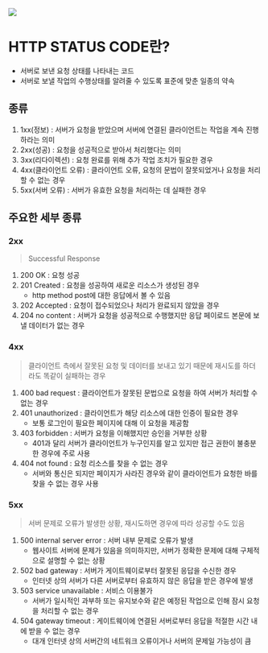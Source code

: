 ![](https://images.velog.io/images/mimmimmu/post/9211961b-af69-4519-96b7-3442f9b2d30a/image.png)
# HTTP STATUS CODE란?
- 서버로 보낸 요청 상태를 나타내는 코드
- 서버로 보낼 작업의 수행상태를 알려줄 수 있도록 표준에 맞춘 일종의 약속

## 종류
1. 1xx(정보) : 서버가 요청을 받았으며 서버에 연결된 클라이언트는 작업을 계속 진행하라는 의미
2. 2xx(성공) : 요청을 성공적으로 받아서 처리했다는 의미
3. 3xx(리다이렉션) : 요청 완료를 위해 추가 작업 조치가 필요한 경우
4. 4xx(클라이언트 오류) : 클라이언트 오류, 요청의 문법이 잘못되었거나 요청을 처리할 수 없는 경우
5. 5xx(서버 오류) : 서버가 유효한 요청을 처리하는 데 실패한 경우

## 주요한 세부 종류
### 2xx
> Successful Response

1. 200 OK : 요청 성공
2. 201 Created : 요청을 성공하여 새로운 리소스가 생성된 경우
	- http method post에 대한 응답에서 볼 수 있음
3. 202 Accepted : 요청이 접수되었으나 처리가 완료되지 않았을 경우
4. 204 no content : 서버가 요청을 성공적으로 수행했지만 응답 페이로드 본문에 보낼 데이터가 없는 경우
### 4xx
> 클라이언트 측에서 잘못된 요청 및 데이터를 보내고 있기 때문에 재시도를 하더라도 똑같이 실패하는 경우

1. 400 bad request : 클라이언트가 잘못된 문법으로 요청을 하여 서버가 처리할 수 없는 경우
2. 401 unauthorized : 클라이언트가 해당 리소스에 대한 인증이 필요한 경우
	- 보통 로그인이 필요한 페이지에 대해 이 요청을 제공함
3. 403 forbidden : 서버가 요청을 이해했지만 승인을 거부한 상황
	- 401과 달리 서버가 클라이언트가 누구인지를 알고 있지만 접근 권한이 불충분한 경우에 주로 사용
4. 404 not found : 요청 리소스를 찾을 수 없는 경우
	- 서버와 통신은 되지만 페이지가 사라진 경우와 같이 클라이언트가 요청한 바를 찾을 수 없는 경우 사용
### 5xx
> 서버 문제로 오류가 발생한 상황, 재시도하면 경우에 따라 성공할 수도 있음

1. 500 internal server error : 서버 내부 문제로 오류가 발생
	- 웹사이트 서버에 문제가 있음을 의미하지만, 서버가 정확한 문제에 대해 구체적으로 설명할 수 없는 상황
2. 502 bad gateway : 서버가 게이트웨이로부터 잘못된 응답을 수신한 경우
	- 인터넷 상의 서버가 다른 서버로부터 유효하지 않은 응답을 받은 경우에 발생
3. 503 service unavailable : 서비스 이용불가
	- 서버가 일시적인 과부하 또는 유지보수와 같은 예정된 작업으로 인해 잠시 요청을 처리할 수 없는 경우
4. 504 gateway timeout : 게이트웨이에 연결된 서버로부터 응답을 적절한 시간 내에 받을 수 없는 경우
	- 대개 인터넷 상의 서버간의 네트워크 오류이거나 서버의 문제일 가능성이 큼
    
